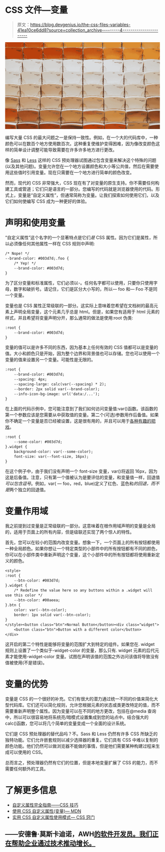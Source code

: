 # CSS 文件—变量

> 原文：<https://blog.devgenius.io/the-css-files-variables-41ea10ce6dd8?source=collection_archive---------4----------------------->

![](img/b6a24e8eff6f702e969793c3b4323bdb.png)

编写大量 CSS 的最大问题之一是保持一致性。例如，在一个大的代码库中，一种颜色可以在数百个地方使用数百次。这种重复使维护变得困难，因为像改变颜色这样的简单设计调整可能导致需要在许多许多地方进行更改。

像 [Sass](https://sass-lang.com/) 和 [Less](https://lesscss.org/) 这样的 CSS 预处理器试图通过包含变量来解决这个特殊的问题(以及其他问题)。变量允许您在一个地方设置颜色和大小等公共值，然后在需要使用这些值时引用变量。现在只需要在一个地方进行简单的颜色改变。

然而，现代的 CSS 非常强大，CSS 现在有了对变量的原生支持。你不需要任何构建工具或管道；它们只是语言的一部分。您编写的代码就是浏览器使用的代码。形式上，变量是“自定义属性”，但通常简称为变量。让我们探索如何使用它们，以及它们如何使编写 CSS 成为一种更好的体验。

# 声明和使用变量

“自定义属性”这个名字的一个显著特点是它们*是* CSS 属性。因为它们是属性，所以必须像任何其他属性一样在 CSS 规则中声明:

```
/* Nope! */
--brand-color: #003d7d;.foo {
    /* Yep! */
    --brand-color: #003d7d;
}
```

为了区分变量和标准属性，它们必须以-。任何名字都可以使用，只要你只使用字母，数字和破折号。请记住，它们是区分大小写的，所以— foo 和— Foo 不是同一个变量。

变量也是 CSS 属性正常级联的一部分。这实际上意味着您希望在文档树的最高元素上声明全局变量，这个元素几乎总是 html。但是，如果您有适用于 html 元素的样式，并且希望将变量声明分开，那么通常的做法是使用:root 伪类:

```
:root {
    --brand-color: #003d7d;
}
```

变量的值可以是许多不同的东西，因为基本上任何有效的 CSS 值都可以是变量的值。大小和颜色只是开始，因为整个边界和背景值也可以存储。您也可以使用一个变量的值来设置另一个变量。可能性是无限的。

```
:root {
    --brand-color: #003d7d;
    --spacing: 4px;
    --spacing-large: calc(var(--spacing) * 2);
    --border: 2px solid var(--brand-color);
    --info-icon-bg-image: url('data:/...');
}
```

在上面的代码示例中，您可能注意到了我们如何访问变量值:var()函数。该函数的第一个参数应该是您需要从中获取值的变量。第二个(可选)参数用作后备值。如果你不确定一个变量是否已经被设置，这是很有用的，并且可以用于[各种有趣的把戏](https://css-tricks.com/a-complete-guide-to-custom-properties/#h-the-initial-and-whitespace-trick)。

```
:root {
    --some-color: #003d7d;
}.widget {
    background-color: var(--some-color);
    font-size: var(--font-size, 16px);
}
```

在这个例子中，由于我们没有声明一个 font-size 变量，var()将返回 16px，因为这是后备值。注意，只有第一个值被认为是要评估的变量，和变量值一样，回退值*可以包含逗号*。例如，var( — foo，red，blue)定义了红色、蓝色和*的回退，而不是*两个独立的回退值。

# 变量作用域

我之前提到过变量是正常级联的一部分。这意味着在根作用域声明的变量是全局的，适用于页面上的所有内容，但是级联还实现了两个惊人的特性。

首先，您可以在较小的范围内改变变量。想象一下，一个页面上的所有按钮都使用一种全局颜色。如果你想让一个特定类型的小部件中的所有按钮都有不同的颜色，你可以在小部件类中重新声明这个变量，这个小部件中的所有按钮都将使用重新定义的颜色。

```
<style>
:root {
    --btn-color: #003d7d;
}.widget {
    /* Redefine the value here so any buttons within a .widget will use this color */
    --btn-color: #00aeea;
}.btn {
    color: var(--btn-color);
    border: 1px solid var(--btn-color);
}
</style><button class="btn">Normal Button</button><div class="widget">
    <button class="btn">Button with a different color</button>
</div>
```

这开启的第二个特性是能够将变量的范围扩大到特定的组件。如果您在. widget 规则上设置了一个类似于-widget-color 的变量，那么只有. widget 元素的后代元素才能使用-widget-color 变量。试图在声明该值的范围之外访问该值将导致没有值被使用(不是错误)。

# 变量的优势

变量是 CSS 的一个很好的补充。它们有很大的潜力通过统一不同的价值来简化大型代码库。它们还可以简化规则，允许您根据元素的状态或类更改特定的值，而不需要重新声明整个属性。因为变量可以在不同的地方更改，包括在@media 查询中，所以可以很容易地将系统亮/暗模式设置集成到您的站点中。结合强大的 calc()函数，您可以将几个简单的变量变成一个全面的设计系统。

它们是 CSS 预处理器的替代品吗？不。Sass 和 Less 仍然有许多 CSS 所缺乏的独特功能。它们允许嵌套规则以减少选择器的重复。它们具有 CSS 中难以复制的颜色功能。他们仍然可以做浏览器不能做的事情，但是他们需要某种构建过程来生成可以使用的 CSS。

总而言之，预处理器仍然有它们的位置，但是本地变量扩展了 CSS 的能力，而不需要任何额外的工具。

# 了解更多信息

*   [自定义属性完全指南——CSS 技巧](https://css-tricks.com/a-complete-guide-to-custom-properties/)
*   [使用 CSS 自定义属性(变量)— MDN](https://developer.mozilla.org/en-US/docs/Web/CSS/Using_CSS_custom_properties)
*   [实用 CSS 自定义属性使用模式— CSS 窍门](https://css-tricks.com/patterns-for-practical-css-custom-properties-use/)

## ——安德鲁·莫斯卡迪诺，AWH[的软件开发员。我们正在帮助企业通过技术推动增长。](http://awh.net)